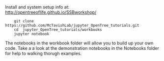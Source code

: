 Install and system setup info at:
http://opentreeoflife.github.io/SSBworkshop/


```
    git clone https://github.com/McTavishLab/jupyter_OpenTree_tutorials.git
    cd  jupyter_OpenTree_tutorials/workbooks
    jupyter notebook
```

The notebooks in the workbook folder will allow you to build up your own code.
Take a a look at the demonstration notebooks in the Notebooks folder for help to walking thorugh examples.
